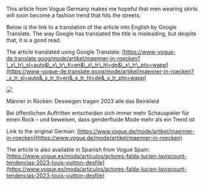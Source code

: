 This article from Vogue Germany makes me hopeful that men wearing skirts will soon become a fashion trend that hits the streets.

Below is the link to a translation of the article into English by Google Translate. The way Google has translated the title is misleading, but despite that, it is a good read.

The article translated using Google Translate: [https://www-vogue-de.translate.goog/mode/artikel/maenner-in-roecken?\_x\_tr\_sl=auto&\_x\_tr\_tl=en&\_x\_tr\_hl=de&\_x\_tr\_pto=wapp](https://www-vogue-de.translate.goog/mode/artikel/maenner-in-roecken?_x_tr_sl=auto&_x_tr_tl=en&_x_tr_hl=de&_x_tr_pto=wapp)

[](https://www.vogue.de/mode/artikel/maenner-in-roecken "Männer in Röcken: Deswegen tragen 2023 alle das Beinkleid")

![](GettyImages-1457824463.jpg)

Männer in Röcken: Deswegen tragen 2023 alle das Beinkleid

Bei öffentlichen Auftritten entscheiden sich immer mehr Schauspieler für einen Rock – und beweisen, dass genderfluide Mode mehr als ein Trend ist

Link to the original German: [https://www.vogue.de/mode/artikel/maenner-in-roecken](https://www.vogue.de/mode/artikel/maenner-in-roecken)

The article is also available in Spanish from Vogue Spain: [https://www.vogue.es/moda/articulos/actores-falda-lucien-laviscount-tendencias-2023-louis-vuitton-desfile](https://www.vogue.es/moda/articulos/actores-falda-lucien-laviscount-tendencias-2023-louis-vuitton-desfile)